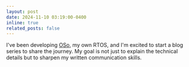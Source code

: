 ```yaml
---
layout: post
date: 2024-11-10 03:19:00-0400
inline: true
related_posts: false
---
```


I've been developing [OSo](https://github.com/roemvaar/oso), my own RTOS, and I'm excited to start a blog series to share the journey. My goal is not just to explain the technical details but to sharpen my written communication skills.
